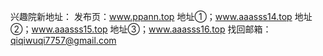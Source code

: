 
兴趣院新地址：
发布页：www.ppann.top
地址①；www.aaasss14.top
地址②；www.aaasss15.top
地址③；www.aaasss16.top
找回邮箱：qiqiwuqi7757@gmail.com

